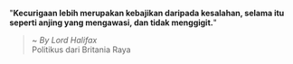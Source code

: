 "**Kecurigaan lebih merupakan kebajikan daripada kesalahan, selama itu seperti anjing yang mengawasi, dan tidak menggigit.**"

> ~ _By Lord Halifax_  
Politikus dari Britania Raya
